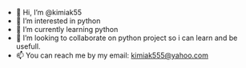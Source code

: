 - 👋 Hi, I’m @kimiak55
- 👀 I’m interested in python
- 🌱 I’m currently learning python
- 💞️ I’m looking to collaborate on python project so i can learn and be usefull.
- 📫 You can reach me by my email: kimiak555@yahoo.com

<!---
kimiak55/kimiak55 is a ✨ special ✨ repository because its `README.md` (this file) appears on your GitHub profile.
You can click the Preview link to take a look at your changes.
--->

